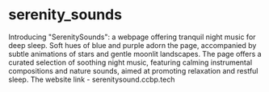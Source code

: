 # serenity_sounds
Introducing "SerenitySounds": a webpage offering tranquil night music for deep sleep. Soft hues of blue and purple adorn the page, accompanied by subtle animations of stars and gentle moonlit landscapes. The page offers a curated selection of soothing night music, featuring calming instrumental compositions and nature sounds, aimed at promoting relaxation and restful sleep. 
The website link - serenitysound.ccbp.tech
